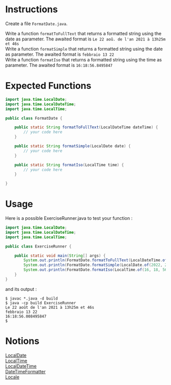 # Instructions

Create a file `FormatDate.java`.

Write a function `formatToFullText` that returns a formatted string using the date as parameter. The awaited format is `Le 22 aoû. de l'an 2021 à 13h25m et 46s`    
Write a function `formatSimple` that returns a formatted string using the date as parameter. The awaited format is `febbraio 13 22`  
Write a function `formatIso` that returns a formatted string using the time as parameter. The awaited format is `16:18:56.8495847`

# Expected Functions

```java
import java.time.LocalDate;
import java.time.LocalDateTime;
import java.time.LocalTime;

public class FormatDate {

    public static String formatToFullText(LocalDateTime dateTime) {
        // your code here
    }

    public static String formatSimple(LocalDate date) {
        // your code here
    }

    public static String formatIso(LocalTime time) {
        // your code here
    }

}
```

# Usage

Here is a possible ExerciseRunner.java to test your function :

```java
import java.time.LocalDate;
import java.time.LocalDateTime;
import java.time.LocalTime;

public class ExerciseRunner {

    public static void main(String[] args) {
        System.out.println(FormatDate.formatToFullText(LocalDateTime.of(2021, 8, 22, 13, 25, 46)));
        System.out.println(FormatDate.formatSimple(LocalDate.of(2022, 2, 13)));
        System.out.println(FormatDate.formatIso(LocalTime.of(16, 18, 56, 8495847)));
    }
}
```

and its output :
```shell
$ javac *.java -d build
$ java -cp build ExerciseRunner 
Le 22 août de l'an 2021 à 13h25m et 46s
febbraio 13 22
16:18:56.008495847
$ 
```

# Notions
[LocalDate](https://docs.oracle.com/en/java/javase/17/docs/api/java.base/java/time/LocalDate.html)  
[LocalTime](https://docs.oracle.com/en/java/javase/17/docs/api/java.base/java/time/LocalTime.html)  
[LocalDateTime](https://docs.oracle.com/en/java/javase/17/docs/api/java.base/java/time/LocalDateTime.html)  
[DateTimeFormatter](https://docs.oracle.com/en/java/javase/17/docs/api/java.base/java/time/format/DateTimeFormatter.html)  
[Locale](https://docs.oracle.com/en/java/javase/17/docs/api/java.base/java/util/Locale.html)